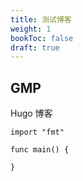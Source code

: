 ```yaml
---
title: 测试博客
weight: 1
bookToc: false
draft: true
---
```

## GMP

Hugo 博客

```Golang
import "fmt"

func main() {

}
```
